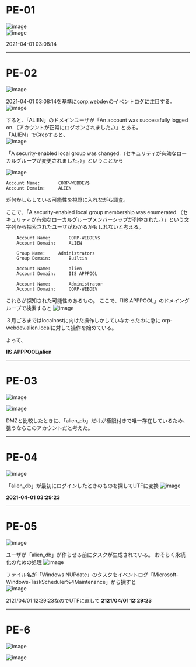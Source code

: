 # PE-01
![image](https://github.com/user-attachments/assets/54988558-252e-40ed-9e92-d27046133dc4)  
![image](https://github.com/user-attachments/assets/d3e38a69-be49-4863-a0e7-307f435f4ed6)  

2021-04-01 03:08:14
***

# PE-02
![image](https://github.com/user-attachments/assets/8d641584-5bc3-4d5d-8224-2a8b442d8b74)  

2021-04-01 03:08:14を基準にcorp.webdevのイベントログに注目する。
![image](https://github.com/user-attachments/assets/60102b12-0ddd-4b09-9e0b-1db68311b5bd)

  
すると、「ALIEN」のドメインユーザが「An account was successfully logged on.（アカウントが正常にログオンされました。）」とある。  
「ALIEN」でGrepすると、  
![image](https://github.com/user-attachments/assets/fcf04ae1-84b2-4e0e-975d-f3c22e3f45a7)  

「A security-enabled local group was changed.（セキュリティが有効なローカルグループが変更されました。）」ということから

![image](https://github.com/user-attachments/assets/5485adcb-32ce-4563-af61-7025f6543ed3)
```
Account Name:		CORP-WEBDEV$
Account Domain:		ALIEN
```
が何かしらしている可能性を視野に入れながら調査。

ここで、「A security-enabled local group membership was enumerated.（セキュリティが有効なローカルグループメンバーシップが列挙された。）」という文字列から探索されたユーザがわかるかもしれないと考える。
```
	Account Name:		CORP-WEBDEV$
	Account Domain:		ALIEN
```
```
	Group Name:		Administrators
	Group Domain:		Builtin
```
```
	Account Name:		alien
	Account Domain:		IIS APPPOOL
```
```
	Account Name:		Administrator
	Account Domain:		CORP-WEBDEV
```
これらが探知された可能性のあるもの。
ここで、「IIS APPPOOL」のドメイングループで検索すると
![image](https://github.com/user-attachments/assets/c298aafd-2838-4dcf-ad1b-ab50770ed153)

３月ごろまではlocalhostに向けた操作しかしていなかったのに急に
orp-webdev.alien.localに対して操作を始めている。

よって、

**IIS APPPOOL\alien**


***
# PE-03
![image](https://github.com/user-attachments/assets/b3772446-e598-4722-b504-69302e7da88c)

![image](https://github.com/user-attachments/assets/cda9413e-d5b2-4f59-9b44-5186a8951df5)

DMZと比較したときに、「alien_db」だけが権限付きで唯一存在しているため、狙うならこのアカウントだと考えた。  

***
# PE-04
![image](https://github.com/user-attachments/assets/a6903af2-3880-4166-9d2c-c87ff3c6f64a)

「alien_db」が最初にログインしたときのものを探してUTFに変換
![image](https://github.com/user-attachments/assets/a47d5c84-5e9a-43db-af28-e2068c0e5127)

**2021-04-01 03:29:23**

***
# PE-05
![image](https://github.com/user-attachments/assets/750f3364-4fb6-4523-891c-6a771e14a27a)

ユーザが「alien_db」が作らせる前にタスクが生成されている。
おそらく永続化のための処理
![image](https://github.com/user-attachments/assets/479badf7-741c-4365-8667-d1fdf6d19dcd)  

ファイル名が「Windows NUPdate」のタスクをイベントログ「Microsoft-Windows-TaskScheduler%4Maintenance」から探すと  
![image](https://github.com/user-attachments/assets/7a5015c3-b561-4d19-ba9e-894ba2007712)  

2121/04/01 12:29:23なのでUTFに直して **2121/04/01 12:29:23**

***
# PE-6
![image](https://github.com/user-attachments/assets/07123341-55d0-4b71-9aff-ae5d8470fdbe)

![image](https://github.com/user-attachments/assets/d172d755-06b7-49de-a8d2-6d64a2bcb368)


